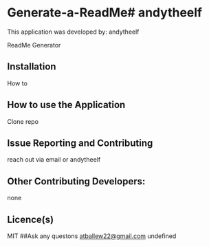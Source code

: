 # Generate-a-ReadMe# andytheelf
This application was developed by: andytheelf

ReadMe Generator
## Installation
How to
## How to use the Application
Clone repo
## Issue Reporting and Contributing
reach out via email or andytheelf
## Other Contributing Developers:
none
## Licence(s)
MIT
##Ask any questons atballew22@gmail.com
undefined